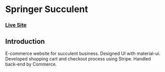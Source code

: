 # Springer Succulent
### [Live Site](https://max-springer-succulent.netlify.app/)

## Introduction
E-commerce website for succulent business. Designed UI with material-ui. Developed shopping cart and checkout process using Stripe. Handled back-end by Commerce. 
